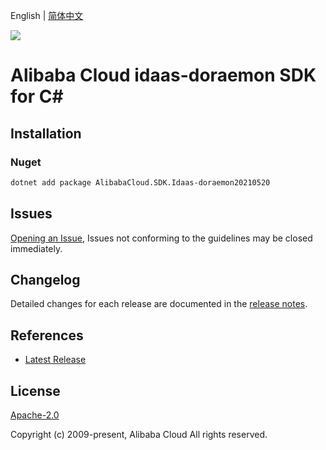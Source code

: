 English | [简体中文](README-CN.md)

![](https://aliyunsdk-pages.alicdn.com/icons/AlibabaCloud.svg)

# Alibaba Cloud idaas-doraemon SDK for C#

## Installation

### Nuget

```bash
dotnet add package AlibabaCloud.SDK.Idaas-doraemon20210520
```

## Issues

[Opening an Issue](https://github.com/aliyun/alibabacloud-csharp-sdk/issues/new), Issues not conforming to the guidelines may be closed immediately.

## Changelog

Detailed changes for each release are documented in the [release notes](./ChangeLog.md).

## References

* [Latest Release](https://github.com/aliyun/alibabacloud-csharp-sdk/)

## License

[Apache-2.0](http://www.apache.org/licenses/LICENSE-2.0)

Copyright (c) 2009-present, Alibaba Cloud All rights reserved.
